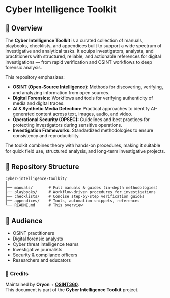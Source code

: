 # Cyber Intelligence Toolkit

## 🎯 Overview

The **Cyber Intelligence Toolkit** is a curated collection of manuals, playbooks, checklists, and appendices built to support a wide spectrum of investigative and analytical tasks. It equips investigators, analysts, and practitioners with structured, reliable, and actionable references for digital investigations — from rapid verification and OSINT workflows to deep forensic analysis.

This repository emphasizes:

* **OSINT (Open-Source Intelligence):** Methods for discovering, verifying, and analyzing information from open sources.
* **Digital Forensics:** Workflows and tools for verifying authenticity of media and digital traces.
* **AI & Synthetic Media Detection:** Practical approaches to identify AI-generated content across text, images, audio, and video.
* **Operational Security (OPSEC):** Guidelines and best practices for protecting investigators during sensitive operations.
* **Investigation Frameworks:** Standardized methodologies to ensure consistency and reproducibility.

The toolkit combines theory with hands-on procedures, making it suitable for quick field use, structured analysis, and long-term investigative projects.

## 📂 Repository Structure

```
cyber-intelligence-toolkit/
│
├── manuals/       # Full manuals & guides (in-depth methodologies)
├── playbooks/     # Workflow-driven procedures for investigations
├── checklists/    # Concise step-by-step verification guides
├── appendices/    # Tools, automation snippets, references
└── README.md      # This overview
```

## 📌 Audience

* OSINT practitioners
* Digital forensic analysts
* Cyber threat intelligence teams
* Investigative journalists
* Security & compliance officers
* Researchers and educators

### 🔖 Credits

Maintained by **Oryon** + **[OSINT360](https://tntpp9.short.gy/osint360-gpt)**.  
This document is part of the **Cyber Intelligence Toolkit** project.  

